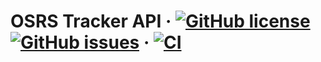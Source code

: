 # OSRS Tracker API &middot; [![GitHub license](https://img.shields.io/github/license/osrs-tracker/osrs-tracker-api.svg)](https://github.com/osrs-tracker/osrs-tracker-api/blob/master/LICENSE) [![GitHub issues](https://img.shields.io/github/issues/osrs-tracker/osrs-tracker-api.svg)](https://github.com/osrs-tracker/osrs-tracker-api/issues) &middot; [![CI](https://github.com/osrs-tracker/osrs-tracker-api/actions/workflows/nodejs.yml/badge.svg)](https://github.com/osrs-tracker/osrs-tracker-api/actions/workflows/nodejs.yml)
